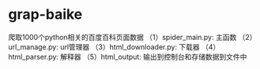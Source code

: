 # grap-baike
爬取1000个python相关的百度百科页面数据
（1）spider_main.py: 主函数
（2）url_manage.py: url管理器
（3）html_downloader.py: 下载器
（4）html_parser.py: 解释器
（5）html_output: 输出到控制台和存储数据到文件中
